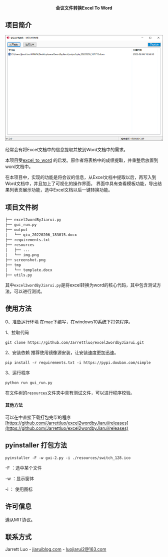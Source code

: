 **<p align="center">会议文件转换Excel To Word</p>**




## 项目简介


![Excel会议文档转换为Word文档](screenshot.png)

经常会有将Excel文档中的信息提取并放到Word文档中的需求。


本项目受[excel_to_word](https://github.com/star1986xk/excel_to_word) 的启发。原作者将表格中的成绩提取，并重整后放置到word文档中。


在本项目中，实现的功能是将会议的信息，从Excel文档中提取以后，再写入到Word文档中，并且加上了可视化的操作界面。
界面中具有查看模板功能，导出结果列表页展示功能，选中Excel文档以后一键转换功能。

## 项目文件树

```shell
├── excel2wordByJiarui.py
├── gui_run.py
├── output
│   └── qiu_20220206_183015.docx
├── requirements.txt
├── resources
│   ├── ...
│   └── img.png
├── screenshot.png
├── tmp
│   └── template.docx
├── utils.py

```
其中`excel2wordByJiarui.py`是将excel转换为word的核心代码，其中包含测试方法，可以进行测试。

## 使用方法 

0、准备运行环境
在mac下编写，在windows10系统下打包程序。

1、拉取代码
```shell
git clone https://github.com/Jarrettluo/excel2wordbyJiarui.git
```
2、安装依赖
推荐使用镜像源安装，让安装速度更加迅速。
```shell
pip install -r requirements.txt -i https://pypi.douban.com/simple
```

3、运行程序
```shell
python run gui_run.py
```
在文件树的`resources`文件夹中具有测试文件，可以进行程序校验。

#### 其他方法

可以在中直接下载打包完毕的程序
[https://github.com/Jarrettluo/excel2wordbyJiarui/releases](https://github.com/Jarrettluo/excel2wordbyJiarui/releases)



## pyinstaller 打包方法

```
pyinstaller -F -w gui-2.py -i ./resources/switch_128.ico
```
-F ：选中某个文件


-w ：显示窗体


-i ： 使用图标


## 许可信息

遵从MIT协议。

## 联系方式

Jarrett Luo - [jiaruiblog.com](http://jiaruiblog.com) - luojiarui2@163.com
